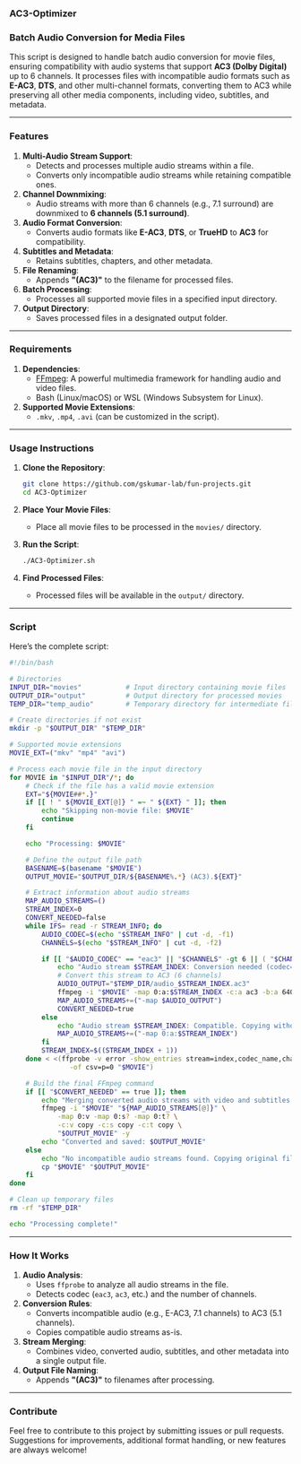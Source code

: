 ### **AC3-Optimizer**

### **Batch Audio Conversion for Media Files**

This script is designed to handle batch audio conversion for movie files, ensuring compatibility with audio systems that support **AC3 (Dolby Digital)** up to 6 channels. It processes files with incompatible audio formats such as **E-AC3**, **DTS**, and other multi-channel formats, converting them to AC3 while preserving all other media components, including video, subtitles, and metadata.

---

### **Features**

1. **Multi-Audio Stream Support**:
    - Detects and processes multiple audio streams within a file.
    - Converts only incompatible audio streams while retaining compatible ones.
2. **Channel Downmixing**:
    - Audio streams with more than 6 channels (e.g., 7.1 surround) are downmixed to **6 channels (5.1 surround)**.
3. **Audio Format Conversion**:
    - Converts audio formats like **E-AC3**, **DTS**, or **TrueHD** to **AC3** for compatibility.
4. **Subtitles and Metadata**:
    - Retains subtitles, chapters, and other metadata.
5. **File Renaming**:
    - Appends **"(AC3)"** to the filename for processed files.
6. **Batch Processing**:
    - Processes all supported movie files in a specified input directory.
7. **Output Directory**:
    - Saves processed files in a designated output folder.

---

### **Requirements**

1. **Dependencies**:
    - [FFmpeg](https://ffmpeg.org/): A powerful multimedia framework for handling audio and video files.
    - Bash (Linux/macOS) or WSL (Windows Subsystem for Linux).
2. **Supported Movie Extensions**:
    - `.mkv`, `.mp4`, `.avi` (can be customized in the script).

---

### **Usage Instructions**

1. **Clone the Repository**:
    
    ```bash
    git clone https://github.com/gskumar-lab/fun-projects.git
    cd AC3-Optimizer
    
    ```
    
2. **Place Your Movie Files**:
    - Place all movie files to be processed in the `movies/` directory.
3. **Run the Script**:
    
    ```bash
    ./AC3-Optimizer.sh
    
    ```
    
4. **Find Processed Files**:
    - Processed files will be available in the `output/` directory.

---

### **Script**

Here’s the complete script:

```bash
#!/bin/bash

# Directories
INPUT_DIR="movies"           # Input directory containing movie files
OUTPUT_DIR="output"          # Output directory for processed movies
TEMP_DIR="temp_audio"        # Temporary directory for intermediate files

# Create directories if not exist
mkdir -p "$OUTPUT_DIR" "$TEMP_DIR"

# Supported movie extensions
MOVIE_EXT=("mkv" "mp4" "avi")

# Process each movie file in the input directory
for MOVIE in "$INPUT_DIR"/*; do
    # Check if the file has a valid movie extension
    EXT="${MOVIE##*.}"
    if [[ ! " ${MOVIE_EXT[@]} " =~ " ${EXT} " ]]; then
        echo "Skipping non-movie file: $MOVIE"
        continue
    fi

    echo "Processing: $MOVIE"

    # Define the output file path
    BASENAME=$(basename "$MOVIE")
    OUTPUT_MOVIE="$OUTPUT_DIR/${BASENAME%.*} (AC3).${EXT}"

    # Extract information about audio streams
    MAP_AUDIO_STREAMS=()
    STREAM_INDEX=0
    CONVERT_NEEDED=false
    while IFS= read -r STREAM_INFO; do
        AUDIO_CODEC=$(echo "$STREAM_INFO" | cut -d, -f1)
        CHANNELS=$(echo "$STREAM_INFO" | cut -d, -f2)

        if [[ "$AUDIO_CODEC" == "eac3" || "$CHANNELS" -gt 6 || ( "$CHANNELS" -ge 6 && "$AUDIO_CODEC" != "ac3" ) ]]; then
            echo "Audio stream $STREAM_INDEX: Conversion needed (codec=$AUDIO_CODEC, channels=$CHANNELS)."
            # Convert this stream to AC3 (6 channels)
            AUDIO_OUTPUT="$TEMP_DIR/audio_$STREAM_INDEX.ac3"
            ffmpeg -i "$MOVIE" -map 0:a:$STREAM_INDEX -c:a ac3 -b:a 640k -ac 6 "$AUDIO_OUTPUT" -y
            MAP_AUDIO_STREAMS+=("-map $AUDIO_OUTPUT")
            CONVERT_NEEDED=true
        else
            echo "Audio stream $STREAM_INDEX: Compatible. Copying without changes."
            MAP_AUDIO_STREAMS+=("-map 0:a:$STREAM_INDEX")
        fi
        STREAM_INDEX=$((STREAM_INDEX + 1))
    done < <(ffprobe -v error -show_entries stream=index,codec_name,channels -select_streams a \
               -of csv=p=0 "$MOVIE")

    # Build the final FFmpeg command
    if [[ "$CONVERT_NEEDED" == true ]]; then
        echo "Merging converted audio streams with video and subtitles..."
        ffmpeg -i "$MOVIE" "${MAP_AUDIO_STREAMS[@]}" \
            -map 0:v -map 0:s? -map 0:t? \
            -c:v copy -c:s copy -c:t copy \
            "$OUTPUT_MOVIE" -y
        echo "Converted and saved: $OUTPUT_MOVIE"
    else
        echo "No incompatible audio streams found. Copying original file."
        cp "$MOVIE" "$OUTPUT_MOVIE"
    fi
done

# Clean up temporary files
rm -rf "$TEMP_DIR"

echo "Processing complete!"

```

---

### **How It Works**

1. **Audio Analysis**:
    - Uses `ffprobe` to analyze all audio streams in the file.
    - Detects codec (`eac3`, `ac3`, etc.) and the number of channels.
2. **Conversion Rules**:
    - Converts incompatible audio (e.g., E-AC3, 7.1 channels) to AC3 (5.1 channels).
    - Copies compatible audio streams as-is.
3. **Stream Merging**:
    - Combines video, converted audio, subtitles, and other metadata into a single output file.
4. **Output File Naming**:
    - Appends **"(AC3)"** to filenames after processing.

---

### **Contribute**

Feel free to contribute to this project by submitting issues or pull requests. Suggestions for improvements, additional format handling, or new features are always welcome!